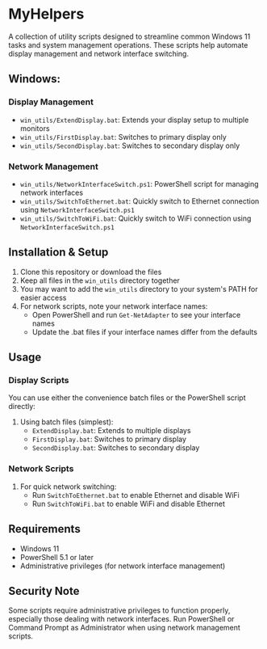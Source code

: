 # MyHelpers

A collection of utility scripts designed to streamline common Windows 11 tasks and system management operations. These scripts help automate display management and network interface switching.

## Windows:

### Display Management

- `win_utils/ExtendDisplay.bat`: Extends your display setup to multiple monitors
- `win_utils/FirstDisplay.bat`: Switches to primary display only
- `win_utils/SecondDisplay.bat`: Switches to secondary display only

### Network Management
- `win_utils/NetworkInterfaceSwitch.ps1`: PowerShell script for managing network interfaces
- `win_utils/SwitchToEthernet.bat`: Quickly switch to Ethernet connection using `NetworkInterfaceSwitch.ps1`
- `win_utils/SwitchToWiFi.bat`: Quickly switch to WiFi connection using `NetworkInterfaceSwitch.ps1`

## Installation & Setup

1. Clone this repository or download the files
2. Keep all files in the `win_utils` directory together
3. You may want to add the `win_utils` directory to your system's PATH for easier access
4. For network scripts, note your network interface names:
   - Open PowerShell and run `Get-NetAdapter` to see your interface names
   - Update the .bat files if your interface names differ from the defaults

## Usage

### Display Scripts
You can use either the convenience batch files or the PowerShell script directly:

1. Using batch files (simplest):
   - `ExtendDisplay.bat`: Extends to multiple displays
   - `FirstDisplay.bat`: Switches to primary display
   - `SecondDisplay.bat`: Switches to secondary display

### Network Scripts
1. For quick network switching:
   - Run `SwitchToEthernet.bat` to enable Ethernet and disable WiFi
   - Run `SwitchToWiFi.bat` to enable WiFi and disable Ethernet

## Requirements
- Windows 11
- PowerShell 5.1 or later
- Administrative privileges (for network interface management)

## Security Note
Some scripts require administrative privileges to function properly, especially those dealing with network interfaces. Run PowerShell or Command Prompt as Administrator when using network management scripts.

